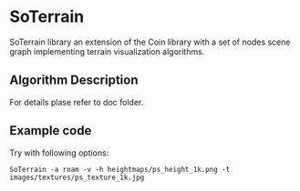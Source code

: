 # SoTerrain

SoTerrain library an extension of the Coin library with a set
of nodes scene graph implementing terrain visualization algorithms.


## Algorithm Description

For details plase refer to doc folder.

## Example code

Try with following options:

    SoTerrain -a roam -v -h heightmaps/ps_height_1k.png -t images/textures/ps_texture_1k.jpg